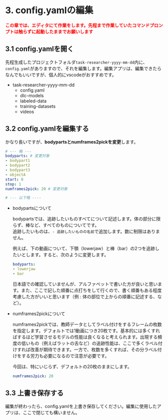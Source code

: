 # 3. config.yamlの編集

**<font color="Red">この章では、エディタにて作業をします。先程まで作業していたコマンドプロンプトは触らずに起動したままでお願いします</font>**

## 3.1 config.yamlを開く

先程生成したプロジェクトフォルダ`task-researcher-yyyy-mm-dd`内に、`config.yaml`がありますので、それを編集します。編集アプリは、編集できたらなんでもいいですが、個人的にvscodeがおすすめです。

- task-researcher-yyyy-mm-dd
    - config.yaml
    - dlc-models
    - labeled-data
    - training-datasets
    - videos

## 3.2 config.yamlを編集する

かなり長いですが、**bodypartsとnumframes2pickを変更**します。

```yaml
# --- 略 ---
bodyparts: # 変更対象
- bodypart1
- bodypart2
- bodypart3
- objectA
start: 0
stop: 1
numframes2pick: 20 # 変更対象

# --- 以下略 ----
```

* bodypartsについて

    bodypartsでは、追跡したいものすべてについて記述します。体の部分に限らず、棒など、すべてのものについてです。  
    追跡したいものは、`- 追跡したいものの名前`で追加します。数に制限はありません。

    例えば、下の動画について、下顎（lowerjaw）と棒（bar）の2つを追跡したいとします。すると、次のように変更します。

    ```yaml
    bodyparts:
    - lowerjaw
    - bar
    ```

    日本語での確認していませんが、アルファベットで書いた方が良いと思います。また、ここで記した順番に点打ちをして行くので、書く順番もある程度考慮した方がいいと思います（例 : 体の部位で上からの順番に記述する、など）。

* numframes2pickについて

    numframes2pickでは、教師データとしてラベル付けをするフレームの枚数を指定します。デフォルトでは1動画につき20枚です。基本的には多くすればするほど学習させるモデルの性能は良くなると考えられます。出現する頻度の低いもの（例えばラットの舌など）の追跡性能は、ここで多くラベル付けすれば改善が期待できます。一方で、枚数を多くすれば、その分ラベル付けをする労力も必要になるので注意が必要です。

    今回は、特にいじらず、デフォルトの20枚のままにします。

    ```yaml
    numframes2pick: 20
    ```

## 3.3 上書き保存する

編集が終わったら、config.yamlを上書き保存してください。編集に使用したアプリは、ここで閉じても構いません。
